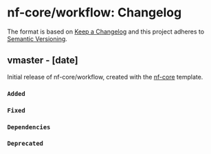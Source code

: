 # nf-core/workflow: Changelog

The format is based on [Keep a Changelog](https://keepachangelog.com/en/1.0.0/)
and this project adheres to [Semantic Versioning](https://semver.org/spec/v2.0.0.html).

## vmaster - [date]

Initial release of nf-core/workflow, created with the [nf-core](https://nf-co.re/) template.

### `Added`

### `Fixed`

### `Dependencies`

### `Deprecated`

